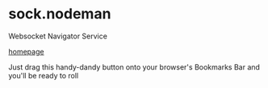 # sock.nodeman

Websocket Navigator Service

[homepage](http://nodeman.org)


Just drag this handy-dandy button onto your browser's Bookmarks Bar and you'll be ready to roll

